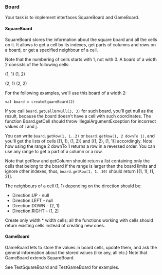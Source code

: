 ### Board

Your task is to implement interfaces SquareBoard and GameBoard.

#### SquareBoard

SquareBoard stores the information about the square board and all the cells on it. It allows to get a cell by its indexes, get parts of columns and rows on a board, or get a specified neighbour of a cell.

Note that the numbering of cells starts with 1, not with 0. A board of a width 2 consists of the following cells:

(1, 1) (1, 2)

(2, 1) (2, 2)

For the following examples, we'll use this board of a width 2:

`val board = createSquareBoard(2)`

If you call `board.getCellOrNull(3, 3)` for such board, you'll get null as the result, because the board doesn't have a cell with such coordinates. The function Board.getCell should throw IllegalArgumentException for incorrect values of i and j.

You can write `board.getRow(1, 1..2)` or `board.getRow(1, 2 downTo 1)`, and you'll get the lists of cells [(1, 1), (1, 2)] and [(1, 2), (1, 1)] accordingly. Note how using the range 2 downTo 1 returns a row in a reversed order. You can use any range to get a part of a column or a row.

Note that getRow and getColumn should return a list containing only the cells that belong to the board if the range is larger than the board limits and ignore other indexes, thus, `board.getRow(1, 1..10)` should return [(1, 1), (1, 2)].

The neighbours of a cell (1, 1) depending on the direction should be:

- Direction.UP - null     
- Direction.LEFT - null     
- Direction.DOWN - (2, 1) 
- Direction.RIGHT - (1, 2)

Create only width * width cells; all the functions working with cells should return existing cells instead of creating new ones.

#### GameBoard

GameBoard lets to store the values in board cells, update them, and ask the general information about the stored values (like any, all etc.) Note that GameBoard extends SquareBoard.

See TestSquareBoard and TestGameBoard for examples.
